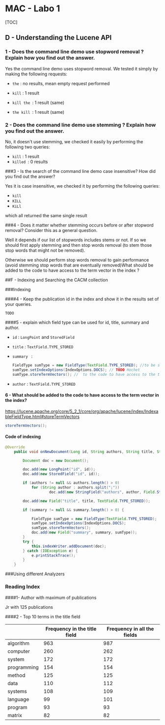 # MAC - Labo 1

[TOC]

## D - Understanding the Lucene API

### 1 - Does the command line demo use stopword removal ? Explain how you find out the answer.

Yes the command line demo uses stopword removal. We tested it simply by making the following requests:

- `the` : no results, mean empty request performed

- `kill` : 1 result
- `kill the `: 1 result (same)
- `the kill `: 1 result (same)

### 2 - Does the command line demo use stemming ? Explain how you find out the answer.

No, it doesn't use stemming, we checked it easily by performing the following two queries:
- `kill` : 1 result
- `killed `: 0 results

###3 - Is the search of the command line demo case insensitive? How did you find out the answer?

Yes it is case insensitive, we checked it by performing the following queries:

- `kill`
- `KILL`
- `KiLl`

which all returned the same single result

###4 - Does it matter whether stemming occurs before or after stopword removal? Consider this as a general question.

Well it depends if our list of stopwords includes stems or not. If so we should first apply stemming and then stop words removal (to stem those stop words that might not be removed). 

Otherwise we should perform stop words removal to gain performance (avoid stemming stop words that are eventually removed)What should be added to the code to have access to the term vector in the index ?

##F - Indexing and Searching the CACM collection

###Indexing

####4 - Keep the publication id in the index and show it in the results set of your queries.

```
TODO
```

####5 - explain which field type can be used for id, title, summary and author.

- `id` : `LongPoint` and `StoredField`

- `title` : `TextField.TYPE_STORED`

- `summary ` : 

  ```java
  FieldType sumType = new FieldType(TextField.TYPE_STORED); //to be stored
  sumType.setIndexOptions(IndexOptions.DOCS); // TODO Hochet
  sumType.storeTermVectors(); //  to the code to have access to the term vector in the index
  ```

- `author` : `TextField.TYPE_STORED`

#### 6 - What should be added to the code to have access to the term vector in the index? 

https://lucene.apache.org/core/5_2_1/core/org/apache/lucene/index/IndexableFieldType.html#storeTermVectors

```java
storeTermVectors();
```

#### Code of indexing

```java
@Override
    public void onNewDocument(Long id, String authors, String title, String summary) {

        Document doc = new Document();

        doc.add(new LongPoint("id", id));
        doc.add(new StoredField("id", id));

        if (authors != null && authors.length() > 0)
            for (String author : authors.split(";"))
                    doc.add(new StringField("authors", author, Field.Store.YES));

        doc.add(new Field("title", title, TextField.TYPE_STORED));

        if (summary != null && summary.length() > 0) {

            FieldType sumType = new FieldType(TextField.TYPE_STORED);
            sumType.setIndexOptions(IndexOptions.DOCS);
            sumType.storeTermVectors();
            doc.add(new Field("summary", summary, sumType));
        }
        try {
            this.indexWriter.addDocument(doc);
        } catch (IOException e) {
            e.printStackTrace();
        }
    }
```

###Using different Analyzers

### Reading Index

####1- Author with maximum of publications

Jr with 125 publications

####2 - Top 10 terms in the title field

|             | Frequency in the title field | Frequency in all the fields |
| ----------- | ---------------------------- | --------------------------- |
| algorithm   | 963                          | 987                         |
| computer    | 260                          | 262                         |
| system      | 172                          | 172                         |
| programming | 154                          | 154                         |
| method      | 125                          | 125                         |
| data        | 110                          | 112                         |
| systems     | 108                          | 109                         |
| language    | 99                           | 101                         |
| program     | 93                           | 93                          |
| matrix      | 82                           | 82                          |